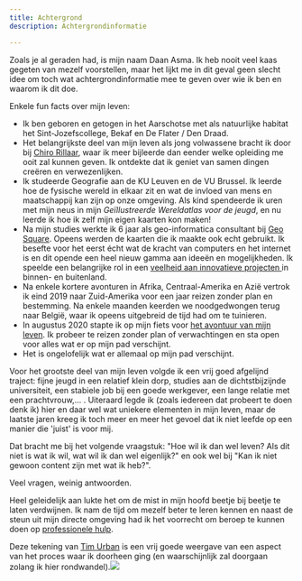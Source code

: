 ```yaml
---
title: Achtergrond
description: Achtergrondinformatie

---
```

Zoals je al geraden had, is mijn naam Daan Asma. Ik heb nooit veel kaas gegeten van mezelf voorstellen, maar het lijkt me in dit geval geen slecht idee om toch wat achtergrondinformatie mee te geven over wie ik ben en waarom ik dit doe.

Enkele fun facts over mijn leven:

* Ik ben geboren en getogen in het Aarschotse met als natuurlijke habitat het Sint-Jozefscollege, Bekaf en De Flater / Den Draad.
* Het belangrijkste deel van mijn leven als jong volwassene bracht ik door bij [Chiro Rillaar](https://www.chirojongensrillaar.com "Chiro Rillaar"), waar ik meer bijleerde dan eender welke opleiding me ooit zal kunnen geven. Ik ontdekte dat ik geniet van samen dingen creëren en verwezenlijken.
* Ik studeerde Geografie aan de KU Leuven en de VU Brussel. Ik leerde hoe de fysische wereld in elkaar zit en wat de invloed van mens en maatschappij kan zijn op onze omgeving. Als kind spendeerde ik uren met mijn neus in mijn _Geïllustreerde Wereldatlas voor de jeugd_, en nu leerde ik hoe ik zelf mijn eigen kaarten kon maken!
* Na mijn studies werkte ik 6 jaar als geo-informatica consultant bij [Geo Square](www.geosquare.eu "Geo Square"). Opeens werden de kaarten die ik maakte ook echt gebruikt. Ik besefte voor het eerst écht wat de kracht van computers en het internet is en dit opende een heel nieuw gamma aan ideeën en mogelijkheden. Ik speelde een belangrijke rol in een [veelheid aan innovatieve projecten ](https://www.linkedin.com/in/daan-asma-218b7683   "Linkedin Daan")in binnen- en buitenland.
* Na enkele kortere avonturen in Afrika, Centraal-Amerika en Azië vertrok ik eind 2019 naar Zuid-Amerika voor een jaar reizen zonder plan en bestemming. Na enkele maanden keerden we noodgedwongen terug naar België, waar ik opeens uitgebreid de tijd had om te tuinieren.
* In augustus 2020 stapte ik op mijn fiets voor [het avontuur van mijn leven](https://www.polarsteps.com/DaanAsma/3718677-vive-le-velo "Polarsteps"). Ik probeer te reizen zonder plan of verwachtingen en sta open voor alles wat er op mijn pad verschijnt.
* Het is ongelofelijk wat er allemaal op mijn pad verschijnt.

Voor het grootste deel van mijn leven volgde ik een vrij goed afgelijnd traject: fijne jeugd in een relatief klein dorp, studies aan de dichtstbijzijnde universiteit, een stabiele job bij een goede werkgever, een lange relatie met een prachtvrouw,... . Uiteraard legde ik (zoals iedereen dat probeert te doen denk ik) hier en daar wel wat uniekere elementen in mijn leven, maar de laatste jaren kreeg ik toch meer en meer het gevoel dat ik niet leefde op een manier die 'juist' is voor mij.

Dat bracht me bij het volgende vraagstuk: "Hoe wil ik dan wel leven? Als dit niet is wat ik wil, wat wil ik dan wel eigenlijk?" en ook wel bij "Kan ik niet gewoon content zijn met wat ik heb?".

Veel vragen, weinig antwoorden.

Heel geleidelijk aan lukte het om de mist in mijn hoofd beetje bij beetje te laten verdwijnen. Ik nam de tijd om mezelf beter te leren kennen en naast de steun uit mijn directe omgeving had ik het voorrecht om beroep te kunnen doen op [professionele hulp](https://www.elkeweemaes.be/ "Kairos - Elke"). 

Deze tekening van [Tim Urban](https://waitbutwhy.com "Wait but Why?") is een vrij goede weergave van een aspect van het proces waar ik doorheen ging (en waarschijnlijk zal doorgaan zolang ik hier rondwandel).![](/images/wbw_roller-coaster-1-2.png)